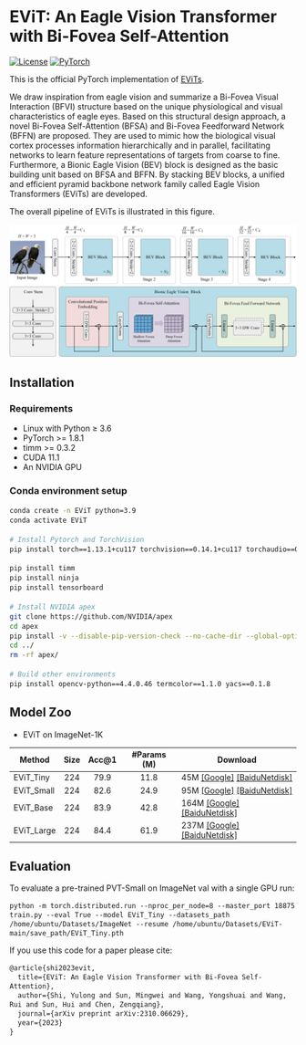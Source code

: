 # EViT: An Eagle Vision Transformer with Bi-Fovea Self-Attention

[![License](https://img.shields.io/badge/License-Apache_2.0-blue.svg)](https://opensource.org/licenses/Apache-2.0) 
<a href="https://pytorch.org/get-started/locally/"><img alt="PyTorch" src="https://img.shields.io/badge/PyTorch-ee4c2c?logo=pytorch&logoColor=white"></a>

This is the official PyTorch implementation of [EViTs](https://arxiv.org/abs/2310.06629).

We draw inspiration from eagle vision and summarize a Bi-Fovea Visual Interaction (BFVI) structure based on the unique physiological and visual characteristics of eagle eyes. Based on this structural design approach, a novel Bi-Fovea Self-Attention (BFSA) and Bi-Fovea Feedforward Network (BFFN) are proposed. They are used to mimic how the biological visual cortex processes information hierarchically and in parallel, facilitating networks to learn feature representations of targets from coarse to fine. Furthermore, a Bionic Eagle Vision (BEV) block is designed as the basic building unit based on BFSA and BFFN. By stacking BEV blocks, a unified and efficient pyramid backbone network family called Eagle Vision Transformers (EViTs) are developed.

The overall pipeline of EViTs is illustrated in this figure.

![EViT](./figs/EViT.jpg)


## Installation

### Requirements

- Linux with Python ≥ 3.6
- PyTorch >= 1.8.1
- timm >= 0.3.2
- CUDA 11.1
- An NVIDIA GPU

### Conda environment setup

```bash
conda create -n EViT python=3.9
conda activate EViT

# Install Pytorch and TorchVision
pip install torch==1.13.1+cu117 torchvision==0.14.1+cu117 torchaudio==0.13.1 --extra-index-url https://download.pytorch.org/whl/cu117

pip install timm
pip install ninja
pip install tensorboard

# Install NVIDIA apex
git clone https://github.com/NVIDIA/apex
cd apex
pip install -v --disable-pip-version-check --no-cache-dir --global-option="--cpp_ext" --global-option="--cuda_ext" ./
cd ../
rm -rf apex/

# Build other environments
pip install opencv-python==4.4.0.46 termcolor==1.1.0 yacs==0.1.8
```

## Model Zoo

- EViT on ImageNet-1K

| Method     | Size | Acc@1 | #Params (M) | Download                                                                                                                                                                           |
|------------|:----:|:-----:|:-----------:|------------------------------------------------------------------------------------------------------------------------------------------------------------------------------------|
| EViT_Tiny  |  224 | 79.9  |    11.8     | 45M [[Google]](https://drive.google.com/file/d/1u9OIQULggp_x7qeMRUt8olWVmqf5eCDe/view?usp=sharing) [[BaiduNetdisk]](https://pan.baidu.com/s/1djml8EiVZpRMdA1s5h3q4A?pwd=8brp)    |
| EViT_Small |  224 | 82.6  |    24.9     | 95M [[Google]](https://drive.google.com/file/d/1D591-JBhdn7av0PK60iqOmhMRHVKwhj5/view?usp=sharing) [[BaiduNetdisk]](https://pan.baidu.com/s/1vyNdGW5YMlP7DfHRlnqf0A?pwd=drmf)   |
| EViT_Base  |  224 | 83.9  |    42.8     | 164M [[Google]](https://drive.google.com/file/d/1IthAQvhBgXVMNWZ8nwV5yRNyKnCpwXQ1/view?usp=sharing) [[BaiduNetdisk]](https://pan.baidu.com/s/1bA1kSGX5-rFJdPj309lwlg?pwd=njc2) |
| EViT_Large |  224 | 84.4  |    61.9     | 237M [[Google]](https://drive.google.com/file/d/183JMYDLCe9YNNEpOUnjGhjMzz4R90bT-/view?usp=sharing) [[BaiduNetdisk]](https://pan.baidu.com/s/1lNJAGeAxqOhVueVR71cv4Q?pwd=dth2)  |

## Evaluation
To evaluate a pre-trained PVT-Small on ImageNet val with a single GPU run:
```
python -m torch.distributed.run --nproc_per_node=8 --master_port 18875 train.py --eval True --model EViT_Tiny --datasets_path /home/ubuntu/Datasets/ImageNet --resume /home/ubuntu/Datasets/EViT-main/save_path/EViT_Tiny.pth
```

If you use this code for a paper please cite:

```
@article{shi2023evit,
  title={EViT: An Eagle Vision Transformer with Bi-Fovea Self-Attention},
  author={Shi, Yulong and Sun, Mingwei and Wang, Yongshuai and Wang, Rui and Sun, Hui and Chen, Zengqiang},
  journal={arXiv preprint arXiv:2310.06629},
  year={2023}
}
```
